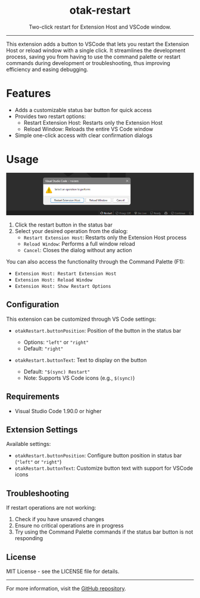 <p align="center">
  <h1 align="center">otak-restart</h1>
  <p align="center">Two-click restart for Extension Host and VSCode window.</p>
</p>

---

This extension adds a button to VSCode that lets you restart the Extension Host or reload window with a single click. It streamlines the development process, saving you from having to use the command palette or restart commands during development or troubleshooting, thus improving efficiency and easing debugging.

# Features

- Adds a customizable status bar button for quick access
- Provides two restart options:
  - Restart Extension Host: Restarts only the Extension Host
  - Reload Window: Reloads the entire VS Code window
- Simple one-click access with clear confirmation dialogs

# Usage

![](images/otak-restart.png)

1. Click the restart button in the status bar
2. Select your desired operation from the dialog:
   - `Restart Extension Host`: Restarts only the Extension Host process
   - `Reload Window`: Performs a full window reload
   - `Cancel`: Closes the dialog without any action

You can also access the functionality through the Command Palette (F1):

- `Extension Host: Restart Extension Host`
- `Extension Host: Reload Window`
- `Extension Host: Show Restart Options`

## Configuration

This extension can be customized through VS Code settings:

- `otakRestart.buttonPosition`: Position of the button in the status bar
  - Options: `"left"` or `"right"`
  - Default: `"right"`

- `otakRestart.buttonText`: Text to display on the button
  - Default: `"$(sync) Restart"`
  - Note: Supports VS Code icons (e.g., `$(sync)`)

## Requirements

- Visual Studio Code 1.90.0 or higher

## Extension Settings

Available settings:

* `otakRestart.buttonPosition`: Configure button position in status bar (`"left"` or `"right"`)
* `otakRestart.buttonText`: Customize button text with support for VSCode icons

## Troubleshooting

If restart operations are not working:
1. Check if you have unsaved changes
2. Ensure no critical operations are in progress
3. Try using the Command Palette commands if the status bar button is not responding

## License

MIT License - see the LICENSE file for details.

---

For more information, visit the [GitHub repository](https://github.com/tsuyoshi-otake-system-exe-jp/otak-restart).
